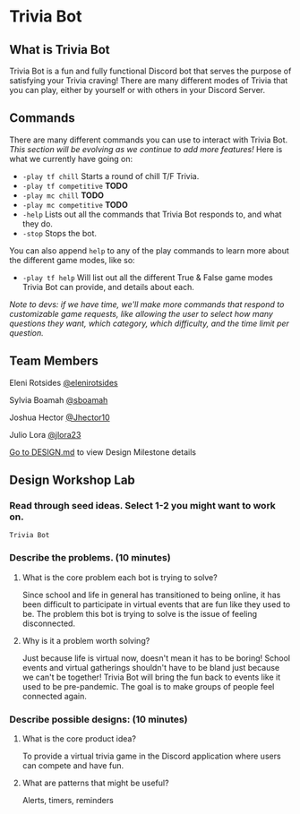 # Trivia Bot

## What is Trivia Bot

Trivia Bot is a fun and fully functional Discord bot that serves the purpose of satisfying your Trivia craving! There are many different modes of Trivia that you can play, either by yourself or with others in your Discord Server.

## Commands

There are many different commands you can use to interact with Trivia Bot. _This section will be evolving as we continue to add more features!_ Here is what we currently have going on:

-   `-play tf chill` Starts a round of chill T/F Trivia.
-   `-play tf competitive` **TODO**
-   `-play mc chill` **TODO**
-   `-play mc competitive` **TODO**
-   `-help` Lists out all the commands that Trivia Bot responds to, and what they do.
-   `-stop` Stops the bot.

You can also append `help` to any of the play commands to learn more about the different game modes, like so:

-   `-play tf help` Will list out all the different True & False game modes Trivia Bot can provide, and details about each.

_Note to devs: if we have time, we'll make more commands that respond to customizable game requests, like allowing the user to select how many questions they want, which category, which difficulty, and the time limit per question._

## Team Members

Eleni Rotsides [@elenirotsides](https://github.com/elenirotsides)

Sylvia Boamah [@sboamah](https://github.com/sboamah)

Joshua Hector [@Jhector10](https://github.com/Jhector10)

Julio Lora [@jlora23](https://github.com/jlora23)

[Go to DESIGN.md](https://github.com/elenirotsides/SSW-345-Project/blob/main/DESIGN.md) to view Design Milestone details

## Design Workshop Lab

### Read through seed ideas. Select 1-2 you might want to work on.

```
Trivia Bot
```

### Describe the problems. (10 minutes)

1. What is the core problem each bot is trying to solve?

    Since school and life in general has transitioned to being online, it has been difficult to participate in virtual events that are fun like they used to be. The problem this bot is trying to solve is the issue of feeling disconnected.

2. Why is it a problem worth solving?

    Just because life is virtual now, doesn't mean it has to be boring! School events and virtual gatherings shouldn't have to be bland just because we can't be together! Trivia Bot will bring the fun back to events like it used to be pre-pandemic. The goal is to make groups of people feel connected again.

### Describe possible designs: (10 minutes)

1. What is the core product idea?

    To provide a virtual trivia game in the Discord application where users can compete and have fun.

2. What are patterns that might be useful?

    Alerts, timers, reminders
